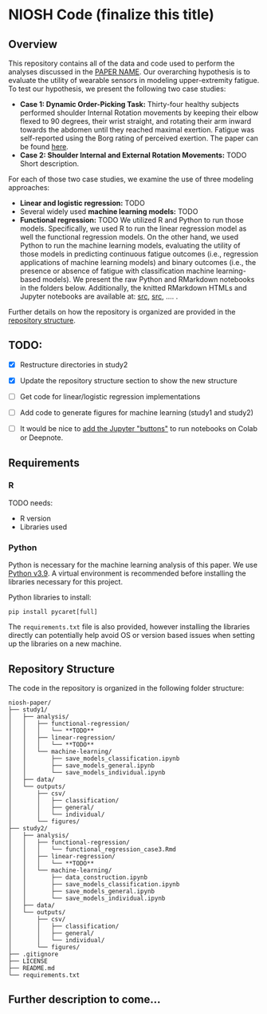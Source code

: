 # NIOSH Code (finalize this title)

## Overview
This repository contains all of the data and code used to perform the analyses discussed in the [PAPER NAME](URL). Our overarching hypothesis is to evaluate the utility of wearable sensors in modeling upper-extremity fatigue. To test our hypothesis, we present the following two case studies:
  - **Case 1: Dynamic Order-Picking Task:** Thirty-four healthy subjects performed shoulder Internal Rotation movements by keeping their elbow flexed to 90 degrees, their wrist straight, and rotating their arm inward towards the abdomen until they reached maximal exertion. Fatigue was self-reported using the Borg rating of perceived exertion. The paper can be found [here](https://www.nature.com/articles/s41597-024-03254-8).
  - **Case 2: Shoulder Internal and External Rotation Movements:** TODO Short description. 

For each of those two case studies, we examine the use of three modeling approaches:  
  - **Linear and logistic regression:** TODO
  - Several widely used **machine learning models:** TODO
  - **Functional regression:** TODO
We utilized R and Python to run those models. Specifically, we used R to run the linear regression model as well the functional regression models. On the other hand, we used Python to run the machine learning models, evaluating the utility of those models in predicting continuous fatigue outcomes (i.e., regression applications of machine learning models) and binary outcomes (i.e., the presence or absence of fatigue with classification machine learning-based models). We present the raw Python and RMarkdown notebooks in the folders below. Additionally, the knitted RMarkdown HTMLs and Jupyter notebooks are available at: [src](link), [src](link), .... . 

Further details on how the repository is organized are provided in the [repository structure](#repository-structure).

## TODO:
 - [x] Restructure directories in study2
 - [x] Update the repository structure section to show the new structure
 - [ ] Get code for linear/logistic regression implementations
 - [ ] Add code to generate figures for machine learning (study1 and study2)
 - [ ] It would be nice to [add the Jupyter "buttons"](https://openincolab.com/) to run notebooks on Colab or Deepnote. 



## Requirements

### R
TODO needs:
 - R version
 - Libraries used


### Python
Python is necessary for the machine learning analysis of this paper. We use [Python v3.9](https://www.python.org/downloads/release/python-3910/). A virtual environment is recommended before installing the libraries necessary for this project.

Python libraries to install:
```
pip install pycaret[full]
```

The `requirements.txt` file is also provided, however installing the libraries directly can potentially help avoid OS or version based issues when setting up the libraries on a new machine.


## Repository Structure 

The code in the repository is organized in the following folder structure:

```
niosh-paper/
├── study1/
│   ├── analysis/
│   │   ├── functional-regression/
│   │   │   └── **TODO**
│   │   ├── linear-regression/
│   │   │   └── **TODO**
│   │   └── machine-learning/
│   │       ├── save_models_classification.ipynb
│   │       ├── save_models_general.ipynb
│   │       └── save_models_individual.ipynb
│   ├── data/
│   └── outputs/
│       ├── csv/
│       │   ├── classification/
│       │   ├── general/
│       │   └── individual/
│       └── figures/
├── study2/
│   ├── analysis/
│   │   ├── functional-regression/
│   │   │   └── functional_regression_case3.Rmd
│   │   ├── linear-regression/
│   │   │   └── **TODO**
│   │   └── machine-learning/
│   │       ├── data_construction.ipynb
│   │       ├── save_models_classification.ipynb
│   │       ├── save_models_general.ipynb
│   │       └── save_models_individual.ipynb
│   ├── data/
│   └── outputs/
│       ├── csv/
│       │   ├── classification/
│       │   ├── general/
│       │   └── individual/
│       └── figures/
├── .gitignore
├── LICENSE
├── README.md
└── requirements.txt
```

## Further description to come...

